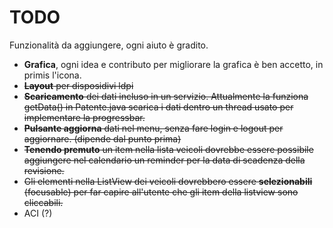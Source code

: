 # TODO #

Funzionalità da aggiungere, ogni aiuto è gradito.

  * **Grafica**, ogni idea e contributo per migliorare la grafica è ben accetto, in primis l'icona.
  * ~~**Layout** per disposidivi ldpi~~
  * ~~**Scaricamento** dei dati incluso in un servizio. Attualmente la funziona getData() in Patente.java scarica i dati dentro un thread usato per implementare la progressbar.~~
  * ~~**Pulsante aggiorna** dati nel menu, senza fare login e logout per aggiornare. (dipende dal punto prima)~~
  * ~~**Tenendo premuto** un item nella lista veicoli dovrebbe essere possibile aggiungere nel calendario un reminder per la data di scadenza della revisione.~~
  * ~~Gli elementi nella ListView dei veicoli dovrebbero essere **selezionabili** (focusable) per far capire all'utente che gli item della listview sono cliccabili.~~
  * ACI (?)